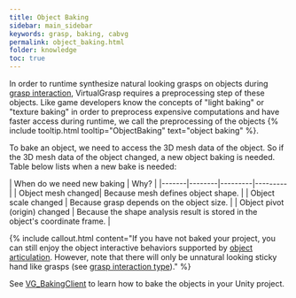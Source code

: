 ```yaml
---
title: Object Baking
sidebar: main_sidebar
keywords: grasp, baking, cabvg
permalink: object_baking.html
folder: knowledge
toc: true
---
```


In order to runtime synthesize natural looking grasps on objects during [grasp interaction](grasp_interaction.html), 
VirtualGrasp requires a preprocessing step of these objects. 
Like game developers know the concepts of "light baking" or "texture baking" in order to preprocess expensive computations and have faster access during runtime, we call the preprocessing of the objects {% include tooltip.html tooltip="ObjectBaking" text="object baking" %}.

To bake an object, we need to access the 3D mesh data of the object. 
So if the 3D mesh data of the object changed, a new object baking is needed. 
Table below lists when a new bake is needed:

| When do we need new baking | Why? |
|-------|--------|---------|---------|
| Object mesh changed|  Because mesh defines object shape. | 
| Object scale changed |  Because grasp depends on the object size. | 
| Object pivot (origin) changed |  Because the shape analysis result is stored in the object's coordinate frame. | 

{% include callout.html content="If you have not baked your project, you can still enjoy 
the object interactive behaviors supported by [object articulation](object_articulation.html#object-articulation). 
However, note that there will only be unnatural looking sticky hand like grasps
 (see [grasp interaction type](grasp_interaction.html#grasp-interaction-type))." %}

See [VG_BakingClient](unity_component_vgbakingclient.html) to learn how to bake the objects in your Unity project.

